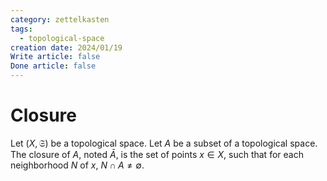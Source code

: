 ```yaml
---
category: zettelkasten
tags:
  - topological-space
creation date: 2024/01/19
Write article: false
Done article: false
---
```

# Closure

Let $(X, \mathfrak{S})$ be a topological space. Let $A$ be a subset of a topological space. The closure of $A$, noted $\bar{A}$, is the set of points $x \in X$, such that for each neighborhood $N$ of $x$, $N \cap A \neq \emptyset$.



